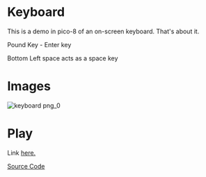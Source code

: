 # Keyboard
This is a demo in pico-8 of an on-screen keyboard. That's about it.

Pound Key - Enter key

Bottom Left space acts as a space key

# Images

![keyboard png_0](https://github.com/user-attachments/assets/817d9a98-ab05-4646-9fe9-023d50a163cf)

# Play
Link [here.](https://www.lexaloffle.com/bbs/cart_info.php?cid=miruyarode-0)

[Source Code](https://github.com/int-nk/pico8files/blob/main/carts/keyboard/keyboard.p8)
